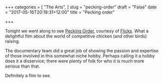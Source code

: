 +++
categories = [
  "The Arts",
]
slug = "pecking-order"
draft = "False"
date = "2017-05-16T20:18:31+12:00"
title = "Pecking order"

+++

Tonight we went along to
see [Pecking Order](https://www.imdb.com/title/tt6760956/), courtesy
of [Flicks](https://www.flicks.co.nz/). What a delightful film about
the world of competitive chicken (and other birds) raising.

The documentary team did a great job of showing the passion and
expertise of those involved in this somewhat niche hobby. Perhaps
calling it a hobby does it a disservice; there were plenty of folk for
who it is much more serious than that.

Definitely a film to see.
